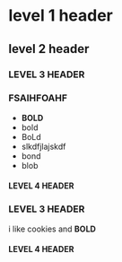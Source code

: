 # level 1 header

## level 2 header

### LEVEL 3 HEADER

### FSAIHFOAHF

-   **BOLD**
-   bold
-   BoLd
-   slkdfjlajskdf
-   bond
-   blob

#### LEVEL 4 HEADER

### LEVEL 3 HEADER

i like cookies and **BOLD**

#### LEVEL 4 HEADER

